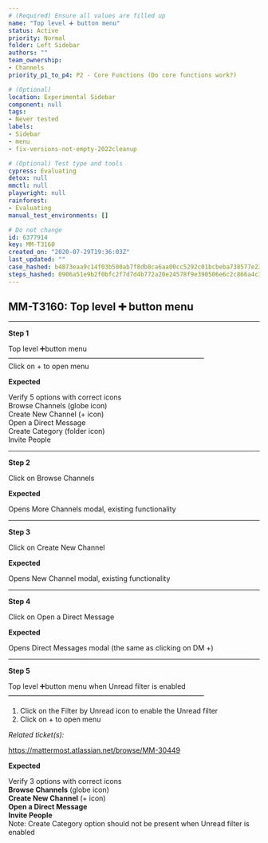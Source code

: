 ```yaml
---
# (Required) Ensure all values are filled up
name: "Top level ➕ button menu"
status: Active
priority: Normal
folder: Left Sidebar
authors: ""
team_ownership: 
- Channels
priority_p1_to_p4: P2 - Core Functions (Do core functions work?)

# (Optional)
location: Experimental Sidebar
component: null
tags: 
- Never tested
labels: 
- Sidebar
- menu
- fix-versions-not-empty-2022cleanup

# (Optional) Test type and tools
cypress: Evaluating
detox: null
mmctl: null
playwright: null
rainforest: 
- Evaluating
manual_test_environments: []

# Do not change
id: 6377914
key: MM-T3160
created_on: "2020-07-29T19:36:03Z"
last_updated: ""
case_hashed: b4873eaa9c14f03b500ab7f8db8ca6aa00cc5292c01bcbeba738577e23af116d0e7afcb32e481915d26479e2bd656f01
steps_hashed: 0906a51e9b2f0bfc2f7d7d4b772a20e24578f9e390506e6c2c866a4c315ccffb94c73b9fbc3b2c9d574ebf2b4aaafe32
---
```


<!-- (Auto-generated) Based on frontmatter's "key" and "name" -->

## MM-T3160: Top level ➕ button menu

---

**Step 1**

Top level ➕button menu\
————————————————————————————\
Click on + to open menu

**Expected**

Verify 5 options with correct icons\
Browse Channels (globe icon)\
Create New Channel (+ icon)\
Open a Direct Message\
Create Category (folder icon)\
Invite People

---

**Step 2**

Click on Browse Channels

**Expected**

Opens More Channels modal, existing functionality

---

**Step 3**

Click on Create New Channel

**Expected**

Opens New Channel modal, existing functionality

---

**Step 4**

Click on Open a Direct Message

**Expected**

Opens Direct Messages modal (the same as clicking on DM +)

---

**Step 5**

Top level ➕button menu when Unread filter is enabled\
————————————————————————————

1. Click on the Filter by Unread icon to enable the Unread filter
2. Click on + to open menu

_Related ticket(s):_

<https://mattermost.atlassian.net/browse/MM-30449>

**Expected**

Verify 3 options with correct icons\
**Browse Channels** (globe icon)\
**Create New Channel** (+ icon)\
**Open a Direct Message**\
**Invite People**\
Note: Create Category option should not be present when Unread filter is enabled
